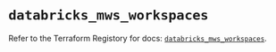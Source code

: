 # `databricks_mws_workspaces`

Refer to the Terraform Registory for docs: [`databricks_mws_workspaces`](https://registry.terraform.io/providers/databricks/databricks/1.28.1/docs/resources/mws_workspaces).
